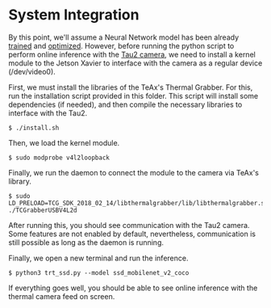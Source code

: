 System Integration
====================================

By this point, we'll assume a Neural Network model has been already [trained](../tensorflow_training/) and [optimized](../tensorrt/). However, before running the python script to perform online inference with the [Tau2 camera](../CAD/), we need to install a kernel module to the Jetson Xavier to interface with the camera as a regular device (/dev/video0).

First, we must install the libraries of the TeAx's Thermal Grabber. For this, run the installation script provided in this folder. This script will install some dependencies (if needed), and then compile the necessary libraries to interface with the Tau2. 

```
$ ./install.sh
```

Then, we load the kernel module. 

```
$ sudo modprobe v4l2loopback
```

Finally, we run the daemon to connect the module to the camera via TeAx's library.

```
$ sudo LD_PRELOAD=TCG_SDK_2018_02_14/libthermalgrabber/lib/libthermalgrabber.so ./TCGrabberUSBV4L2d
```

After running this, you should see communication with the Tau2 camera. Some features are not enabled by default, nevertheless, communication is still possible as long as the daemon is running.



Finally, we open a new terminal and run the inference.

```
$ python3 trt_ssd.py --model ssd_mobilenet_v2_coco
```



If everything goes well, you should be able to see online inference with the thermal camera feed on screen.